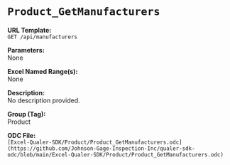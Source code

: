 # `Product_GetManufacturers`

**URL Template:**  
`GET /api/manufacturers`

**Parameters:**  
None

**Excel Named Range(s):**  
None

**Description:**  
No description provided.

**Group (Tag):**  
Product

**ODC File:**  
`[Excel-Qualer-SDK/Product/Product_GetManufacturers.odc](https://github.com/Johnson-Gage-Inspection-Inc/qualer-sdk-odc/blob/main/Excel-Qualer-SDK/Product/Product_GetManufacturers.odc)`

